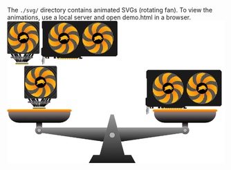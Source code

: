 The `./svg/` directory contains animated SVGs (rotating fan). To view the animations, use a local server and open demo.html in a browser.
![Demo of rotating fans](./demo.gif "Demo of rotating fans")
